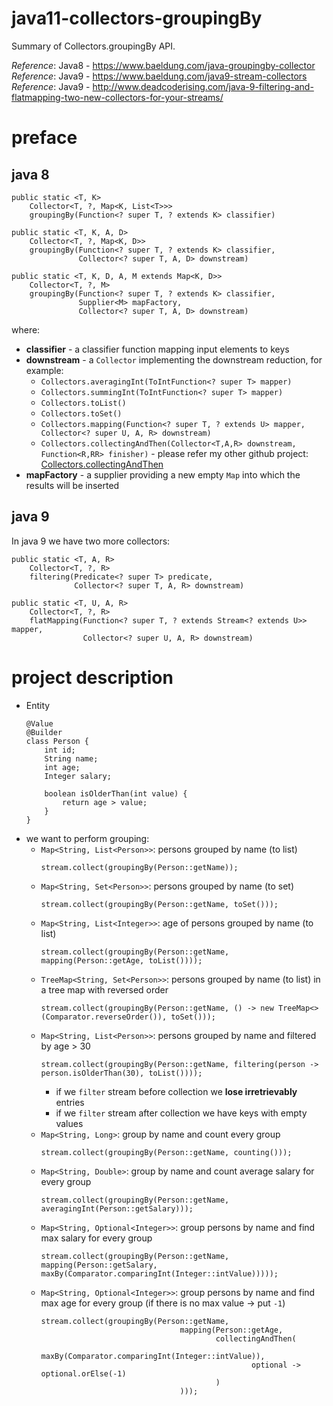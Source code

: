 # java11-collectors-groupingBy
Summary of Collectors.groupingBy API.

_Reference_: Java8 - https://www.baeldung.com/java-groupingby-collector  
_Reference_: Java9 - https://www.baeldung.com/java9-stream-collectors  
_Reference_: Java9 - http://www.deadcoderising.com/java-9-filtering-and-flatmapping-two-new-collectors-for-your-streams/

# preface
## java 8
```
public static <T, K> 
    Collector<T, ?, Map<K, List<T>>>
    groupingBy(Function<? super T, ? extends K> classifier)
```
```
public static <T, K, A, D>
    Collector<T, ?, Map<K, D>> 
    groupingBy(Function<? super T, ? extends K> classifier,
               Collector<? super T, A, D> downstream)
```
```
public static <T, K, D, A, M extends Map<K, D>>
    Collector<T, ?, M> 
    groupingBy(Function<? super T, ? extends K> classifier,
               Supplier<M> mapFactory,
               Collector<? super T, A, D> downstream)
```
where:
* **classifier** - a classifier function mapping input elements to keys
* **downstream** - a `Collector` implementing the downstream reduction,
for example:
    * `Collectors.averagingInt(ToIntFunction<? super T> mapper)`
    * `Collectors.summingInt(ToIntFunction<? super T> mapper)`
    * `Collectors.toList()`
    * `Collectors.toSet()`
    * `Collectors.mapping(Function<? super T, ? extends U> mapper, Collector<? super U, A, R> downstream)`
    * `Collectors.collectingAndThen(Collector<T,A,R> downstream, Function<R,RR> finisher)` - please refer my other
    github project: [Collectors.collectingAndThen](https://github.com/mtumilowicz/java11-collectors-collectingAndThen)
* **mapFactory** - a supplier providing a new empty `Map` into which the 
results will be inserted

## java 9
In java 9 we have two more collectors:
```
public static <T, A, R>
    Collector<T, ?, R> 
    filtering(Predicate<? super T> predicate,
              Collector<? super T, A, R> downstream)
```
```
public static <T, U, A, R>
    Collector<T, ?, R> 
    flatMapping(Function<? super T, ? extends Stream<? extends U>> mapper,
                Collector<? super U, A, R> downstream)
```

# project description
* Entity
    ```
    @Value
    @Builder
    class Person {
        int id;
        String name;
        int age;
        Integer salary;
        
        boolean isOlderThan(int value) {
            return age > value;
        }
    }
    ```
* we want to perform grouping:
    * `Map<String, List<Person>>`: persons grouped by name (to list)
        ```
        stream.collect(groupingBy(Person::getName));        
        ```
    * `Map<String, Set<Person>>`: persons grouped by name (to set)
        ```
        stream.collect(groupingBy(Person::getName, toSet()));
        ```
    * `Map<String, List<Integer>>`: age of persons grouped by name 
    (to list)
        ```
        stream.collect(groupingBy(Person::getName, mapping(Person::getAge, toList())));        
        ```
    * `TreeMap<String, Set<Person>>`: persons grouped by name 
    (to list) in a tree map with reversed order
        ```
        stream.collect(groupingBy(Person::getName, () -> new TreeMap<>(Comparator.reverseOrder()), toSet()));        
        ```
    * `Map<String, List<Person>>`: persons grouped by name and filtered by age > 30
        ```
        stream.collect(groupingBy(Person::getName, filtering(person -> person.isOlderThan(30), toList())));
        ```
        * if we `filter` stream before collection we **lose irretrievably** 
        entries
        * if we `filter` stream after collection we have keys with empty values
    * `Map<String, Long>`: group by name and count every group
        ```
        stream.collect(groupingBy(Person::getName, counting()));
        ```
    * `Map<String, Double>`: group by name and count average salary for every group
        ```
        stream.collect(groupingBy(Person::getName, averagingInt(Person::getSalary)));
        ```
    * `Map<String, Optional<Integer>>`: group persons by name and find max salary for every group
        ```
        stream.collect(groupingBy(Person::getName, mapping(Person::getSalary, maxBy(Comparator.comparingInt(Integer::intValue)))));
        ```
    * `Map<String, Optional<Integer>>`: group persons by name and find max age for every group 
    (if there is no max value -> put `-1`)
        ```
        stream.collect(groupingBy(Person::getName,
                                       mapping(Person::getAge,
                                               collectingAndThen(
                                                       maxBy(Comparator.comparingInt(Integer::intValue)),
                                                       optional -> optional.orElse(-1)
                                               )
                                       )));
        ```
    